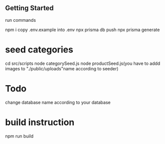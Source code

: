 ## Getting Started

run commands

npm i 
copy .env.example into .env
npx prisma db push
npx prisma generate

# seed categories
cd src/scripts
node categorySeed.js
node productSeed.js(you have to addd images to "./public/uploads"name according to seeder)


# Todo
change database name according to your database

# build instruction
npm run build
```
